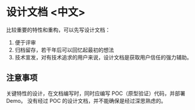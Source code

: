 # 设计文档 <中文>

比较重要的特性和重构，可以先写设计文档：

1. 便于评审
2. 归档留存，若干年后可以回忆起最初的想法
3. 技术宣发，对有技术追求的用户来说，设计文档是获取用户信任的强力辅助。

## 注意事项

关键特性的设计，在文档编写时，同时应编写 POC（原型验证）代码，并部署 Demo。
没有经过 POC 的设计文档，并不能确保是经过深思熟虑的。

